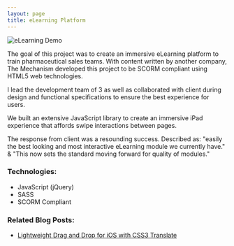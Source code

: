 ```yaml
---
layout: page
title: eLearning Platform
---
```


<div class="image-wrap">
	<img src="/images/elearning-demo.gif" title="eLearning Demo" alt="eLearning Demo">
</div>

The goal of this project was to create an immersive eLearning platform to train pharmaceutical sales teams. With content written by another company, The Mechanism developed this project to be SCORM compliant using HTML5 web technologies.

I lead the development team of 3 as well as collaborated with client during design and functional specifications to ensure the best experience for users.

We built an extensive JavaScript library to create an immersive iPad experience that affords swipe interactions between pages.

The response from client was a resounding success. Described as: "easily the best looking and most interactive eLearning module we currently have." & "This now sets the standard moving forward for quality of modules."

### Technologies:

* JavaScript (jQuery)
* SASS
* SCORM Compliant

### Related Blog Posts:

* [Lightweight Drag and Drop for iOS with CSS3 Translate](/Lightweight-Drag-and-Drop-for-iOS/ "Lightweight Drag and Drop for iOS with CSS3 Translate")